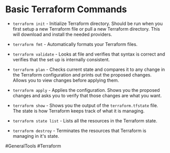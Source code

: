 # Basic Terraform Commands


- `terraform init` - Initialize Terraform directory. Should be run when you first setup a new Terraform file or pull a new Terraform directory. This will download and install the needed providers.

- `terraform fmt` - Automatically formats your Terraform files.

- `terraform validate` - Looks at file and verifies that syntax is correct and verifies that the set up is internally consistent. 

- `terraform plan` - Checks current state and compares it to any change in the Terraform configuration and prints out the proposed changes. Allows you to view changes before applying them.

- `terraform apply` - Applies the configuration. Shows you the proposed changes and asks you to verify that those changes are what you want.

- `terraform show` - Shows you the output of the `terraform.tfstate` file. The state is how Terraform keeps track of what it is managing.

- `terraform state list` - Lists all the resources in the Terraform state.

- `terraform destroy` - Terminates the resources that Terraform is managing in it's state.

#GeneralTools
	#Terraform